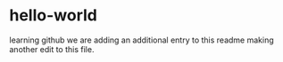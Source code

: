 # hello-world
learning github
we are adding an additional entry to this readme
making another edit to this file.
